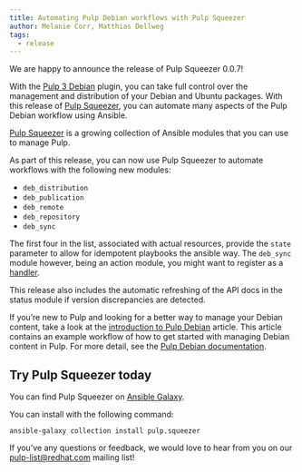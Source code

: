 ```yaml
---
title: Automating Pulp Debian workflows with Pulp Squeezer
author: Melanie Corr, Matthias Dellweg
tags:
  - release
---
```


We are happy to announce the release of Pulp Squeezer 0.0.7!

With the [Pulp 3 Debian](https://docs.pulpproject.org/pulp_deb/installation.html) plugin, you can take full control over the management and distribution of your Debian and Ubuntu packages. With this release of [Pulp Squeezer](https://galaxy.ansible.com/pulp/squeezer), you can automate many aspects of the Pulp Debian workflow using Ansible.

[Pulp Squeezer](https://galaxy.ansible.com/pulp/squeezer) is a growing collection of Ansible modules that you can use to manage Pulp.

As part of this release, you can now use Pulp Squeezer to automate workflows with the following new modules:

* `deb_distribution`
* `deb_publication`
* `deb_remote`
* `deb_repository`
* `deb_sync`

The first four in the list, associated with actual resources, provide the `state` parameter to allow for idempotent playbooks the ansible way.
The `deb_sync` module however, being an action module, you might want to register as a [handler](https://docs.ansible.com/ansible/latest/user_guide/playbooks_handlers.html).

This release also includes the automatic refreshing of the API docs in the status module if version discrepancies are detected.

If you’re new to Pulp and looking for a better way to manage your Debian content, take a look at the [introduction to Pulp Debian](https://opensource.com/article/20/10/pulp-debian) article. This article contains an example workflow of how to get started with managing Debian content in Pulp. For more detail, see the [Pulp Debian documentation](https://docs.pulpproject.org/pulp_deb/installation.html).

## Try Pulp Squeezer today

You can find Pulp Squeezer on [Ansible Galaxy](https://galaxy.ansible.com/pulp/squeezer).

You can install with the following command:

```
ansible-galaxy collection install pulp.squeezer
```

If you’ve any questions or feedback, we would love to hear from you on our pulp-list@redhat.com mailing list!
